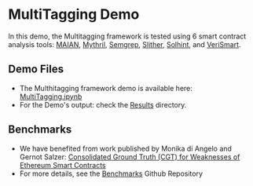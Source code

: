 # MultiTagging Demo
In this demo, the Multitagging framework is tested using 6 smart contract analysis tools: <A Href="https://github.com/smartbugs/MAIAN">MAIAN</A>, <A Href="https://github.com/Consensys/mythril">Mythril</A>, <A Href="https://github.com/Decurity/semgrep-smart-contracts">Semgrep</A>, <A Href="https://github.com/crytic/slither">Slither</A>, <A Href="https://github.com/protofire/solhint">Solhint</A>, and <A Href="https://github.com/kupl/VeriSmart-public">VeriSmart</A>.

## Demo Files
*  The Multhitagging framework demo is available here: <A Href="https://github.com/MultiTagging/MultiTagging_Demo/blob/main/MultiTagging.ipynb">MultiTagging.ipynb</A>
*  For the Demo's output: check the <A Href="https://github.com/MultiTagging/MultiTagging_Demo/tree/main/Results">Results</A> directory.

## Benchmarks
* We have benefited from work published by Monika di Angelo and Gernot Salzer: <A Href="https://github.com/gsalzer/cgt">Consolidated Ground Truth (CGT) for Weaknesses of Ethereum Smart Contracts</A>
* For more details, see the <A Href="https://github.com/MultiTagging/Benchmarks">Benchmarks</A> Github Repository
